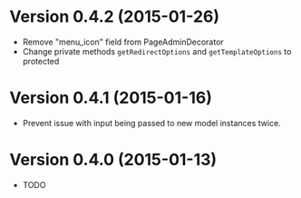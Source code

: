 # Version 0.4.2 (2015-01-26)
-   Remove "menu_icon" field from PageAdminDecorator
-   Change private methods `getRedirectOptions` and `getTemplateOptions` to protected

# Version 0.4.1 (2015-01-16)

-   Prevent issue with input being passed to new model instances twice.


# Version 0.4.0 (2015-01-13)

-   TODO
